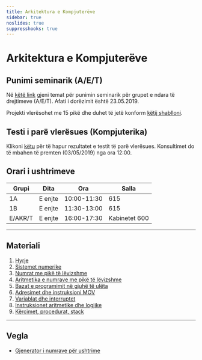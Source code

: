 ```yaml
---
title: Arkitektura e Kompjuterëve
sidebar: true
noslides: true
suppresshooks: true
---
```


# Arkitektura e Kompjuterëve

## Punimi seminarik (A/E/T)

Në [këtë link](https://docs.google.com/spreadsheets/d/10ijKqxnF67oQgOoO146o7kW0IzDpBwNFsBtWC6CrI8g/edit?usp=sharing) gjeni temat për punimin seminarik për grupet e ndara të drejtimeve (A/E/T). Afati i dorëzimit është 23.05.2019.

Projekti vlerësohet me 15 pikë dhe duhet të jetë konform [këtij shablloni](/lendet/arkitektura-kompjutereve/Template_AK_2019.doc).

## Testi i parë vlerësues (Kompjuterika)

Klikoni [këtu](/lendet/arkitektura-kompjutereve/testi1) për të hapur rezultatet e testit të parë vlerësues. Konsultimet do të mbahen të premten (03/05/2019) nga ora 12:00.

## Orari i ushtrimeve

| Grupi   | Dita    | Ora         | Salla         |
| ------- | ------- | ----------- | ------------- |
| 1A      | E enjte | 10:00-11:30 | 615           |
| 1B      | E enjte | 11:30-13:00 | 615           |
| E/AKR/T | E enjte | 16:00-17:30 | Kabinetet 600 |

---

## Materiali

1. [Hyrje](/lendet/arkitektura-kompjutereve/java1)
2. [Sistemet numerike](/lendet/arkitektura-kompjutereve/java2)
3. [Numrat me pikë të lëvizshme](/lendet/arkitektura-kompjutereve/java3)
4. [Aritmetika e numrave me pikë të lëvizshme](/lendet/arkitektura-kompjutereve/java4)
5. [Bazat e programimit në gjuhë të ulëta](/lendet/arkitektura-kompjutereve/java5)
6. [Adresimet dhe instruksioni MOV](/lendet/arkitektura-kompjutereve/java6)
7. [Variablat dhe interruptet](/lendet/arkitektura-kompjutereve/java7)
8. [Instruksionet aritmetike dhe logjike](/lendet/arkitektura-kompjutereve/java8)
9. [Kërcimet, procedurat, stack](/lendet/arkitektura-kompjutereve/java9)

---

## Vegla

- [Gjenerator i numrave për ushtrime](/app?id=yku4hgwdxdbjsygctdbixqv4dtbknq4geeywkiodwz4fy2reaf6am3zxgq)
